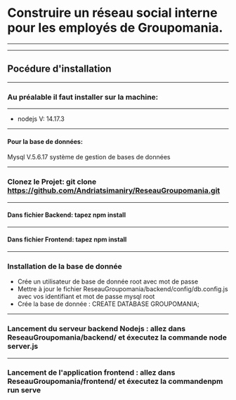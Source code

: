 # Construire un réseau social interne pour les employés de Groupomania.
*** 
***
## Pocédure d'installation
***
### Au préalable il faut installer sur la machine:
***

* nodejs V: 14.17.3


***
#### Pour la base de données:
Mysql V.5.6.17  système de gestion de bases de données
***
### Clonez le Projet: git clone https://github.com/Andriatsimaniry/ReseauGroupomania.git
***
#### Dans fichier Backend: tapez npm install
***
#### Dans fichier Frontend: tapez npm install
***

### Installation de la base de donnée
* Crée un utilisateur de base de donnée root avec mot de passe
* Mettre à jour le fichier ReseauGroupomania/backend/config/db.config.js avec vos identifiant et mot de passe mysql root
* Crée la base de donnée : CREATE DATABASE GROUPOMANIA;
***
### Lancement du serveur backend Nodejs : allez dans ReseauGroupomania/backend/ et éxecutez la commande node server.js
***
### Lancement de l'application frontend : allez dans ReseauGroupomania/frontend/  et éxecutez la commandenpm run serve



